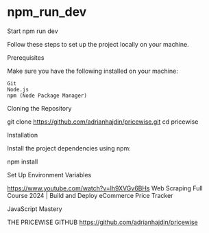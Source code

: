 # npm_run_dev
Start npm run dev

Follow these steps to set up the project locally on your machine.

Prerequisites

Make sure you have the following installed on your machine:

    Git
    Node.js
    npm (Node Package Manager)

Cloning the Repository

git clone https://github.com/adrianhajdin/pricewise.git
cd pricewise

Installation

Install the project dependencies using npm:

npm install

Set Up Environment Variables
	
https://www.youtube.com/watch?v=lh9XVGv6BHs
Web Scraping Full Course 2024 | Build and Deploy eCommerce Price Tracker

JavaScript Mastery

THE PRICEWISE GITHUB
https://github.com/adrianhajdin/pricewise

